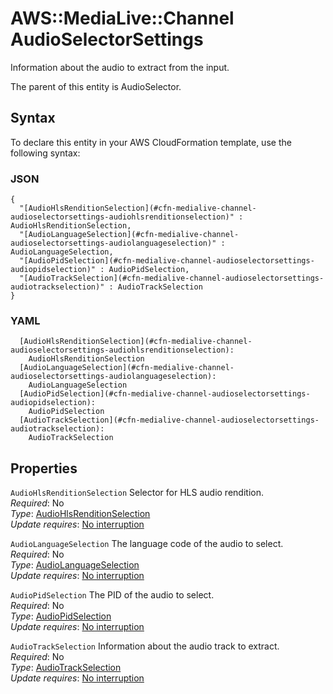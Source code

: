 # AWS::MediaLive::Channel AudioSelectorSettings<a name="aws-properties-medialive-channel-audioselectorsettings"></a>

Information about the audio to extract from the input\.

The parent of this entity is AudioSelector\.

## Syntax<a name="aws-properties-medialive-channel-audioselectorsettings-syntax"></a>

To declare this entity in your AWS CloudFormation template, use the following syntax:

### JSON<a name="aws-properties-medialive-channel-audioselectorsettings-syntax.json"></a>

```
{
  "[AudioHlsRenditionSelection](#cfn-medialive-channel-audioselectorsettings-audiohlsrenditionselection)" : AudioHlsRenditionSelection,
  "[AudioLanguageSelection](#cfn-medialive-channel-audioselectorsettings-audiolanguageselection)" : AudioLanguageSelection,
  "[AudioPidSelection](#cfn-medialive-channel-audioselectorsettings-audiopidselection)" : AudioPidSelection,
  "[AudioTrackSelection](#cfn-medialive-channel-audioselectorsettings-audiotrackselection)" : AudioTrackSelection
}
```

### YAML<a name="aws-properties-medialive-channel-audioselectorsettings-syntax.yaml"></a>

```
  [AudioHlsRenditionSelection](#cfn-medialive-channel-audioselectorsettings-audiohlsrenditionselection):
    AudioHlsRenditionSelection
  [AudioLanguageSelection](#cfn-medialive-channel-audioselectorsettings-audiolanguageselection):
    AudioLanguageSelection
  [AudioPidSelection](#cfn-medialive-channel-audioselectorsettings-audiopidselection):
    AudioPidSelection
  [AudioTrackSelection](#cfn-medialive-channel-audioselectorsettings-audiotrackselection):
    AudioTrackSelection
```

## Properties<a name="aws-properties-medialive-channel-audioselectorsettings-properties"></a>

`AudioHlsRenditionSelection` <a name="cfn-medialive-channel-audioselectorsettings-audiohlsrenditionselection"></a>
Selector for HLS audio rendition\.  
_Required_: No  
_Type_: [AudioHlsRenditionSelection](aws-properties-medialive-channel-audiohlsrenditionselection.md)  
_Update requires_: [No interruption](https://docs.aws.amazon.com/AWSCloudFormation/latest/UserGuide/using-cfn-updating-stacks-update-behaviors.html#update-no-interrupt)

`AudioLanguageSelection` <a name="cfn-medialive-channel-audioselectorsettings-audiolanguageselection"></a>
The language code of the audio to select\.  
_Required_: No  
_Type_: [AudioLanguageSelection](aws-properties-medialive-channel-audiolanguageselection.md)  
_Update requires_: [No interruption](https://docs.aws.amazon.com/AWSCloudFormation/latest/UserGuide/using-cfn-updating-stacks-update-behaviors.html#update-no-interrupt)

`AudioPidSelection` <a name="cfn-medialive-channel-audioselectorsettings-audiopidselection"></a>
The PID of the audio to select\.  
_Required_: No  
_Type_: [AudioPidSelection](aws-properties-medialive-channel-audiopidselection.md)  
_Update requires_: [No interruption](https://docs.aws.amazon.com/AWSCloudFormation/latest/UserGuide/using-cfn-updating-stacks-update-behaviors.html#update-no-interrupt)

`AudioTrackSelection` <a name="cfn-medialive-channel-audioselectorsettings-audiotrackselection"></a>
Information about the audio track to extract\.  
_Required_: No  
_Type_: [AudioTrackSelection](aws-properties-medialive-channel-audiotrackselection.md)  
_Update requires_: [No interruption](https://docs.aws.amazon.com/AWSCloudFormation/latest/UserGuide/using-cfn-updating-stacks-update-behaviors.html#update-no-interrupt)
